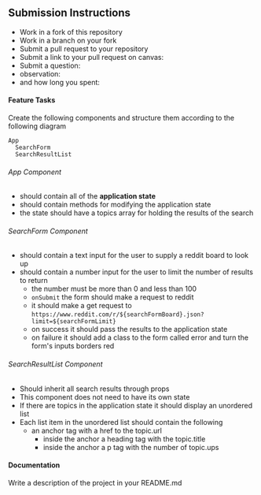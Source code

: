## Submission Instructions
  * Work in a fork of this repository
  * Work in a branch on your fork
  * Submit a pull request to your repository
  * Submit a link to your pull request on canvas:
  * Submit a question: 
  * observation: 
  * and how long you spent:
    
#### Feature Tasks 
Create the following components and structure them according to the following diagram 
```
App
  SearchForm
  SearchResultList
``` 
###### App Component
* should contain all of the **application state** 
* should contain methods for modifying the application state
* the state should have a topics array for holding the results of the search

###### SearchForm Component
* should contain a text input for the user to supply a reddit board to look up
* should contain a number input for the user to limit the number of results to return 
  * the number must be more than 0 and less than 100
  * `onSubmit` the form should make a request to reddit 
  * it should make a get request to `https://www.reddit.com/r/${searchFormBoard}.json?limit=${searchFormLimit}`
  * on success it should pass the results to the application state
  * on failure it should add a class to the form called error and turn the form's inputs borders red

###### SearchResultList Component
* Should inherit all search results through props
* This component does not need to have its own state
* If there are topics in the application state it should display an unordered list 
* Each list item in the unordered list should contain the following
  * an anchor tag with a href to the topic.url 
    * inside the anchor a heading tag with the topic.title 
    * inside the anchor a p tag with the number of topic.ups 

#### Documentation  
Write a description of the project in your README.md